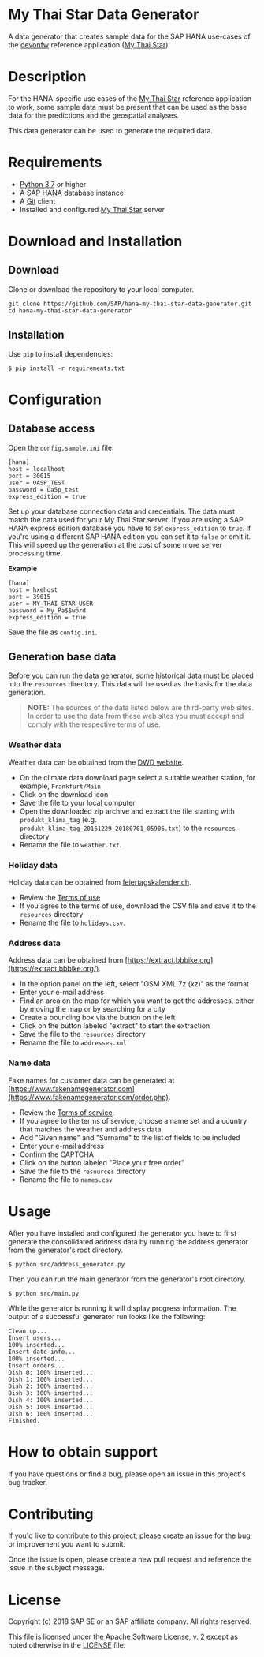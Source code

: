 # My Thai Star Data Generator
A data generator that creates sample data for the SAP HANA use-cases of the [devonfw](http://www.devonfw.com/) reference application ([My Thai Star](https://github.com/devonfw/my-thai-star))

# Description

For the HANA-specific use cases of the [My Thai Star](https://github.com/devonfw/my-thai-star) reference application to work, some sample data must be present that can be used as the base data for the predictions and the geospatial analyses.

This data generator can be used to generate the required data.

# Requirements

- [Python 3.7](https://www.python.org/downloads/) or higher
- A [SAP HANA](https://developers.sap.com/topics/sap-hana-express.html) database instance
- A [Git](https://git-scm.com/downloads) client
- Installed and configured [My Thai Star](https://github.com/devonfw/my-thai-star) server

# Download and Installation

## Download

Clone or download the repository to your local computer. 

```
git clone https://github.com/SAP/hana-my-thai-star-data-generator.git
cd hana-my-thai-star-data-generator
```

## Installation

Use `pip` to install dependencies:

```
$ pip install -r requirements.txt
```

# Configuration

## Database access

Open the `config.sample.ini` file.

```
[hana]
host = localhost
port = 30015
user = OASP_TEST
password = Oa5p_test
express_edition = true
```

Set up your database connection data and credentials. The data must match the data used for your My Thai Star server. If you are using a SAP HANA express edition database you have to set `express_edition` to `true`. If you're using a different SAP HANA edition you can set it to `false` or omit it. This will speed up the generation at the cost of some more server processing time.

**Example**

```
[hana]
host = hxehost
port = 39015
user = MY_THAI_STAR_USER
password = My_Pa$$word
express_edition = true
```

Save the file as `config.ini`.

## Generation base data

Before you can run the data generator, some historical data must be placed into the `resources` directory. This data will be used as the basis for the data generation.

> **NOTE:** The sources of the data listed below are third-party web sites. In order to use the data from these web sites you must accept and comply with the respective terms of use.

### Weather data
Weather data can be obtained from the [DWD website](https://www.dwd.de/DE/leistungen/klimadatendeutschland/klarchivtagmonat.html). 

- On the climate data download page select a suitable weather station, for example, `Frankfurt/Main`
- Click on the download icon
- Save the file to your local computer
- Open the downloaded zip archive and extract the file starting with `produkt_klima_tag` (e.g. `produkt_klima_tag_20161229_20180701_05906.txt`) to the `resources` directory
- Rename the file to `weather.txt`.

### Holiday data
Holiday data can be obtained from [feiertagskalender.ch](https://www.feiertagskalender.ch/export.php?geo=3060&klasse=5&hl=en). 

- Review the [Terms of use](https://www.feiertagskalender.ch/tos.php?geo=3060&hl=en)
- If you agree to the terms of use, download the CSV file and save it to the `resources` directory
- Rename the file to `holidays.csv`.

### Address data
Address data can be obtained from [https://extract.bbbike.org](https://extract.bbbike.org/).

- In the option panel on the left, select "OSM XML 7z (xz)" as the format
- Enter your e-mail address
- Find an area on the map for which you want to get the addresses, either by moving the map or by searching for a city
- Create a bounding box via the button on the left
- Click on the button labeled "extract" to start the extraction
- Save the file to the `resources` directory
- Rename the file to `addresses.xml`

### Name data
Fake names for customer data can be generated at [https://www.fakenamegenerator.com](https://www.fakenamegenerator.com/order.php).

- Review the [Terms of service](https://www.fakenamegenerator.com/terms-of-service.php).
- If you agree to the terms of service, choose a name set and a country that matches the weather and address data
- Add "Given name" and "Surname" to the list of fields to be included
- Enter your e-mail address
- Confirm the CAPTCHA
- Click on the button labeled "Place your free order"
- Save the file to the `resources` directory
- Rename the file to `names.csv`

# Usage

After you have installed and configured the generator you have to first generate the consolidated address data by running the address generator from the generator's root directory.

```
$ python src/address_generator.py
```

Then you can run the main generator from the generator's root directory.

```
$ python src/main.py
```

While the generator is running it will display progress information. The output of a successful generator run looks like the following:

```
Clean up...
Insert users...
100% inserted...
Insert date info...
100% inserted...
Insert orders...
Dish 0: 100% inserted...
Dish 1: 100% inserted...
Dish 2: 100% inserted...
Dish 3: 100% inserted...
Dish 4: 100% inserted...
Dish 5: 100% inserted...
Dish 6: 100% inserted...
Finished.
```

# How to obtain support

If you have questions or find a bug, please open an issue in this project's bug tracker.

# Contributing

If you'd like to contribute to this project, please create an issue for the bug or improvement you want to submit.

Once the issue is open, please create a new pull request and reference the issue in the subject message.

# License

Copyright (c) 2018 SAP SE or an SAP affiliate company. All rights reserved.

This file is licensed under the Apache Software License, v. 2 except as noted otherwise in the [LICENSE](https://github.com/SAP/hana-my-thai-star-data-generator/blob/master/LICENSE) file.

